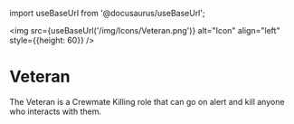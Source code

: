 import useBaseUrl from '@docusaurus/useBaseUrl';

<img src={useBaseUrl('/img/Icons/Veteran.png')} alt="Icon" align="left" style={{height: 60}} />
# Veteran

The Veteran is a Crewmate Killing role that can go on alert and kill anyone who interacts with them.
